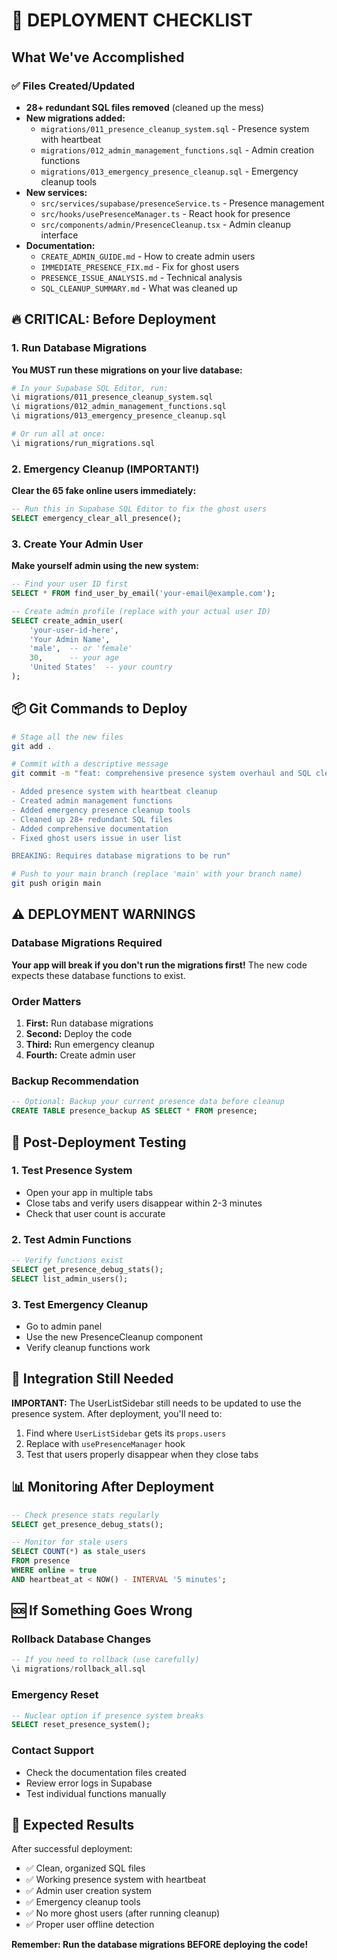# 🚀 DEPLOYMENT CHECKLIST

## What We've Accomplished

### ✅ Files Created/Updated
- **28+ redundant SQL files removed** (cleaned up the mess)
- **New migrations added:**
  - `migrations/011_presence_cleanup_system.sql` - Presence system with heartbeat
  - `migrations/012_admin_management_functions.sql` - Admin creation functions
  - `migrations/013_emergency_presence_cleanup.sql` - Emergency cleanup tools
- **New services:**
  - `src/services/supabase/presenceService.ts` - Presence management
  - `src/hooks/usePresenceManager.ts` - React hook for presence
  - `src/components/admin/PresenceCleanup.tsx` - Admin cleanup interface
- **Documentation:**
  - `CREATE_ADMIN_GUIDE.md` - How to create admin users
  - `IMMEDIATE_PRESENCE_FIX.md` - Fix for ghost users
  - `PRESENCE_ISSUE_ANALYSIS.md` - Technical analysis
  - `SQL_CLEANUP_SUMMARY.md` - What was cleaned up

## 🔥 CRITICAL: Before Deployment

### 1. Run Database Migrations
**You MUST run these migrations on your live database:**

```bash
# In your Supabase SQL Editor, run:
\i migrations/011_presence_cleanup_system.sql
\i migrations/012_admin_management_functions.sql
\i migrations/013_emergency_presence_cleanup.sql

# Or run all at once:
\i migrations/run_migrations.sql
```

### 2. Emergency Cleanup (IMPORTANT!)
**Clear the 65 fake online users immediately:**

```sql
-- Run this in Supabase SQL Editor to fix the ghost users
SELECT emergency_clear_all_presence();
```

### 3. Create Your Admin User
**Make yourself admin using the new system:**

```sql
-- Find your user ID first
SELECT * FROM find_user_by_email('your-email@example.com');

-- Create admin profile (replace with your actual user ID)
SELECT create_admin_user(
    'your-user-id-here',
    'Your Admin Name',
    'male',  -- or 'female'
    30,      -- your age
    'United States'  -- your country
);
```

## 📦 Git Commands to Deploy

```bash
# Stage all the new files
git add .

# Commit with a descriptive message
git commit -m "feat: comprehensive presence system overhaul and SQL cleanup

- Added presence system with heartbeat cleanup
- Created admin management functions
- Added emergency presence cleanup tools
- Cleaned up 28+ redundant SQL files
- Added comprehensive documentation
- Fixed ghost users issue in user list

BREAKING: Requires database migrations to be run"

# Push to your main branch (replace 'main' with your branch name)
git push origin main
```

## ⚠️ DEPLOYMENT WARNINGS

### Database Migrations Required
**Your app will break if you don't run the migrations first!** The new code expects these database functions to exist.

### Order Matters
1. **First:** Run database migrations
2. **Second:** Deploy the code
3. **Third:** Run emergency cleanup
4. **Fourth:** Create admin user

### Backup Recommendation
```sql
-- Optional: Backup your current presence data before cleanup
CREATE TABLE presence_backup AS SELECT * FROM presence;
```

## 🧪 Post-Deployment Testing

### 1. Test Presence System
- Open your app in multiple tabs
- Close tabs and verify users disappear within 2-3 minutes
- Check that user count is accurate

### 2. Test Admin Functions
```sql
-- Verify functions exist
SELECT get_presence_debug_stats();
SELECT list_admin_users();
```

### 3. Test Emergency Cleanup
- Go to admin panel
- Use the new PresenceCleanup component
- Verify cleanup functions work

## 🔧 Integration Still Needed

**IMPORTANT:** The UserListSidebar still needs to be updated to use the presence system. After deployment, you'll need to:

1. Find where `UserListSidebar` gets its `props.users`
2. Replace with `usePresenceManager` hook
3. Test that users properly disappear when they close tabs

## 📊 Monitoring After Deployment

```sql
-- Check presence stats regularly
SELECT get_presence_debug_stats();

-- Monitor for stale users
SELECT COUNT(*) as stale_users 
FROM presence 
WHERE online = true 
AND heartbeat_at < NOW() - INTERVAL '5 minutes';
```

## 🆘 If Something Goes Wrong

### Rollback Database Changes
```sql
-- If you need to rollback (use carefully)
\i migrations/rollback_all.sql
```

### Emergency Reset
```sql
-- Nuclear option if presence system breaks
SELECT reset_presence_system();
```

### Contact Support
- Check the documentation files created
- Review error logs in Supabase
- Test individual functions manually

## 🎉 Expected Results

After successful deployment:
- ✅ Clean, organized SQL files
- ✅ Working presence system with heartbeat
- ✅ Admin user creation system
- ✅ Emergency cleanup tools
- ✅ No more ghost users (after running cleanup)
- ✅ Proper user offline detection

**Remember: Run the database migrations BEFORE deploying the code!**